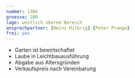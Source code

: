 ```yaml
---
nummer: 126b
groesse: 280
lage: westlich oberem Bereich
ansprechpartner: [Heinz Hilbrig] [Peter Prange]
frei: yes
---
```


- Garten ist bewirtschaftet
- Laube in Leichtbauausführung
- Abgabe aus Altersgründen
- Verkaufspreis nach Vereinbarung
